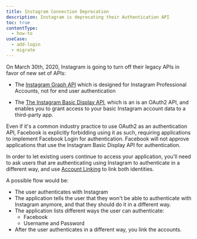 ```yaml
---
title: Instagram Connection Deprecation
description: Instagram is deprecating their Authentication API
toc: true
contentType:
  - how-to
useCase:
  - add-login
  - migrate
---
```


On March 30th, 2020, Instagram is going to turn off their legacy APIs in favor of new set of APIs:

- The [Instagram Graph API](https://developers.facebook.com/docs/instagram-api) which is designed for Instagram Professional Accounts, not for end user authentication

- The [The Instagram Basic Display API](https://developers.facebook.com/docs/instagram-basic-display-api), which is an is an OAuth2 API, and enables you to grant access to your basic Instagram account data to a third-party app. 

Even if it's a common industry practice to use OAuth2 as an authentication API, Facebook is explicitly forbidding using it as such, requiring applications to implement Facebook Login for authentication. Facebook will not approve applications that use the Instagram Basic Display API for authentication.

In order to let existing users continue to access your application, you'll need to ask users that are authenticating using Instagram to authenticate in a different way, and use [Account Linking](https://auth0.com/docs/link-accounts) to link both identities. 

A possible flow would be:

- The user authenticates with Instagram
- The application tells the user that they won't be able to authenticate with Instagram anymore, and that they should do it in a different way. 
- The application lists different ways the user can authenticate:
    - Facebook
    - Username and Password
- After the user authenticates in a different way, you link the accounts.

